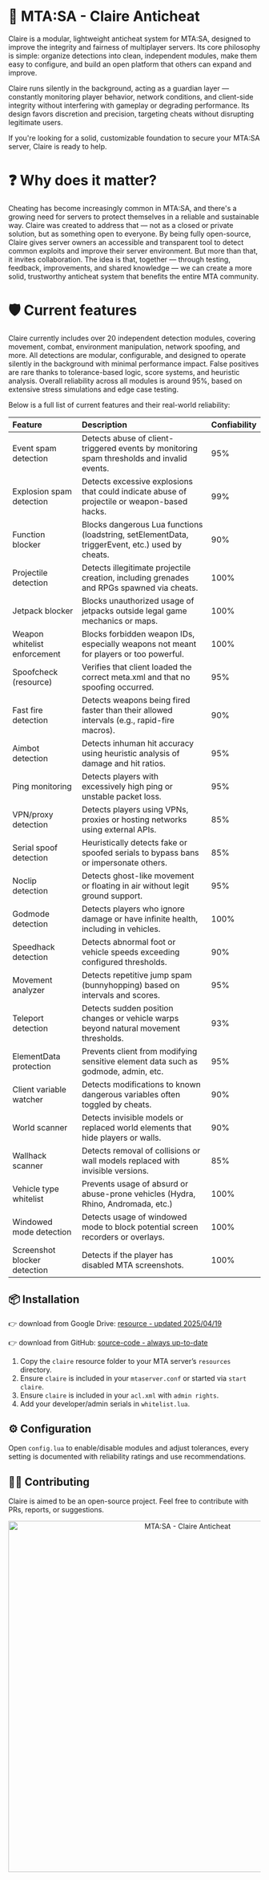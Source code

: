 
# **🔰 MTA:SA - Claire Anticheat**

Claire is a modular, lightweight anticheat system for MTA:SA, designed to improve the integrity and fairness of multiplayer servers. Its core philosophy is simple: organize detections into clean, independent modules, make them easy to configure, and build an open platform that others can expand and improve.

Claire runs silently in the background, acting as a guardian layer — constantly monitoring player behavior, network conditions, and client-side integrity without interfering with gameplay or degrading performance. Its design favors discretion and precision, targeting cheats without disrupting legitimate users.

If you're looking for a solid, customizable foundation to secure your MTA:SA server, Claire is ready to help.

# **❓ Why does it matter?**
Cheating has become increasingly common in MTA:SA, and there's a growing need for servers to protect themselves in a reliable and sustainable way. Claire was created to address that — not as a closed or private solution, but as something open to everyone. By being fully open-source, Claire gives server owners an accessible and transparent tool to detect common exploits and improve their server environment. But more than that, it invites collaboration. The idea is that, together — through testing, feedback, improvements, and shared knowledge — we can create a more solid, trustworthy anticheat system that benefits the entire MTA community.

# **🛡️ Current features**

Claire currently includes over 20 independent detection modules, covering movement, combat, environment manipulation, network spoofing, and more. All detections are modular, configurable, and designed to operate silently in the background with minimal performance impact. False positives are rare thanks to tolerance-based logic, score systems, and heuristic analysis. Overall reliability across all modules is around 95%, based on extensive stress simulations and edge case testing.

Below is a full list of current features and their real-world reliability:

| Feature                        | Description                                                                                           | Confiability |
| :-----------------------------| :------------------------------------------------------------------------------------------------------| :------------|
| Event spam detection        | Detects abuse of client-triggered events by monitoring spam thresholds and invalid events.            | 95%          |
| Explosion spam detection    | Detects excessive explosions that could indicate abuse of projectile or weapon-based hacks.           | 99%          |
| Function blocker            | Blocks dangerous Lua functions (loadstring, setElementData, triggerEvent, etc.) used by cheats.| 90%         |
| Projectile detection        | Detects illegitimate projectile creation, including grenades and RPGs spawned via cheats.             | 100%         |
| Jetpack blocker             | Blocks unauthorized usage of jetpacks outside legal game mechanics or maps.                           | 100%         |
| Weapon whitelist enforcement| Blocks forbidden weapon IDs, especially weapons not meant for players or too powerful.                | 100%         |
| Spoofcheck (resource)       | Verifies that client loaded the correct meta.xml and that no spoofing occurred.                       | 95%          |
| Fast fire detection         | Detects weapons being fired faster than their allowed intervals (e.g., rapid-fire macros).            | 90%          |
| Aimbot detection            | Detects inhuman hit accuracy using heuristic analysis of damage and hit ratios.                       | 95%          |
| Ping monitoring             | Detects players with excessively high ping or unstable packet loss.                                   | 95%          |
| VPN/proxy detection         | Detects players using VPNs, proxies or hosting networks using external APIs.                          | 85%          |
| Serial spoof detection      | Heuristically detects fake or spoofed serials to bypass bans or impersonate others.                   | 85%          |
| Noclip detection            | Detects ghost-like movement or floating in air without legit ground support.                          | 95%          |
| Godmode detection           | Detects players who ignore damage or have infinite health, including in vehicles.                     | 100%         |
| Speedhack detection         | Detects abnormal foot or vehicle speeds exceeding configured thresholds.                              | 90%          |
| Movement analyzer           | Detects repetitive jump spam (bunnyhopping) based on intervals and scores.                            | 95%          |
| Teleport detection           | Detects sudden position changes or vehicle warps beyond natural movement thresholds.                            | 93%          |
| ElementData protection      | Prevents client from modifying sensitive element data such as godmode, admin, etc.                    | 95%          |
| Client variable watcher     | Detects modifications to known dangerous variables often toggled by cheats.                           | 90%          |
| World scanner               | Detects invisible models or replaced world elements that hide players or walls.                       | 90%          |
| Wallhack scanner            | Detects removal of collisions or wall models replaced with invisible versions.                        | 85%          |
| Vehicle type whitelist      | Prevents usage of absurd or abuse-prone vehicles (Hydra, Rhino, Andromada, etc.)                      | 100%         |
| Windowed mode detection     | Detects usage of windowed mode to block potential screen recorders or overlays.                       | 100%         |
| Screenshot blocker detection| Detects if the player has disabled MTA screenshots.                            | 100%         |

## 📦 Installation

👉 download from Google Drive: [resource - updated 2025/04/19](https://drive.google.com/file/d/1NQKBaii3_pZCexenCpIw_fqlFQ_CyEA_/view?usp=sharing)

👉 download from GitHub: [source-code - always up-to-date](https://github.com/erknneto/mtasa-claire/archive/refs/heads/main.zip)

1. Copy the `claire` resource folder to your MTA server’s `resources` directory.
2. Ensure `claire` is included in your `mtaserver.conf` or started via `start claire`.
3. Ensure `claire` is included in your `acl.xml` with `admin rights`.
4. Add your developer/admin serials in `whitelist.lua`.

## ⚙️ Configuration

Open `config.lua` to enable/disable modules and adjust tolerances, every setting is documented with reliability ratings and use recommendations.

## 👨‍💻 Contributing

Claire is aimed to be an open-source project. Feel free to contribute with PRs, reports, or suggestions.

<p align="center">
  <img src="https://i.imgur.com/Q5ixtO8.png" alt="MTA:SA - Claire Anticheat" width="700">
</p>
